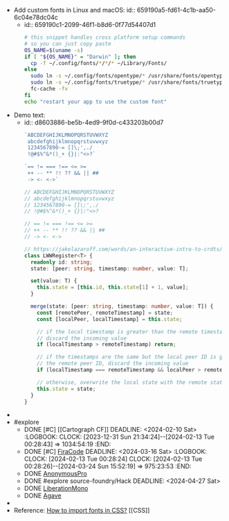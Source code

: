 - Add custom fonts in Linux and macOS:
  id:: 659190a5-fd61-4c1b-aa50-6c04e78dc04c
	- id:: 659190c1-2099-46f1-b8d6-0f77d54407d1
	  ```bash
	  # this snippet handles cross platform setup commands
	  # so you can just copy paste
	  OS_NAME=$(uname -s)
	  if [ "${OS_NAME}" = "Darwin" ]; then
	  	cp -f ~/.config/fonts/*/*/* ~/Library/Fonts/
	  else
	  	sudo ln -s ~/.config/fonts/opentype/* /usr/share/fonts/opentype
	  	sudo ln -s ~/.config/fonts/truetype/* /usr/share/fonts/truetype
	  	fc-cache -fv
	  fi
	  echo "restart your app to use the custom font"
	  ```
- Demo text:
	- id:: d8603886-be5b-4ed9-9f0d-c433203b00d7
	  ```typescript
	  `ABCDEFGHIJKLMNOPQRSTUVWXYZ
	   abcdefghijklmnopqrstuvwxyz
	   1234567890-= []\;',./
	   !@#$%^&*()_+ {}|:"<>?`
	  
	  `== != === !== <= >=
	   ++ -- ** !! ?? && || ##
	   -> <- <->`
	  
	  // ABCDEFGHIJKLMNOPQRSTUVWXYZ
	  // abcdefghijklmnopqrstuvwxyz
	  // 1234567890-= []\;',./
	  // !@#$%^&*()_+ {}|:"<>?
	  
	  // == != === !== <= >=
	  // ++ -- ** !! ?? && || ##
	  // -> <- <->
	  
	  // https://jakelazaroff.com/words/an-interactive-intro-to-crdts/
	  class LWWRegister<T> {
	    readonly id: string;
	    state: [peer: string, timestamp: number, value: T];
	  
	    set(value: T) {
	      this.state = [this.id, this.state[1] + 1, value];
	    }
	  
	    merge(state: [peer: string, timestamp: number, value: T]) {
	      const [remotePeer, remoteTimestamp] = state;
	      const [localPeer, localTimestamp] = this.state;
	  
	      // if the local timestamp is greater than the remote timestamp
	      // discard the incoming value
	      if (localTimestamp > remoteTimestamp) return;
	  
	      // if the timestamps are the same but the local peer ID is greater than
	      // the remote peer ID, discard the incoming value
	      if (localTimestamp === remoteTimestamp && localPeer > remotePeer) return;
	  
	      // otherwise, overwrite the local state with the remote state
	      this.state = state;
	    }
	  }
	  ```
-
- #explore
	- DONE [#C] [[Cartograph CF]]
	  DEADLINE: <2024-02-10 Sat>
	  :LOGBOOK:
	  CLOCK: [2023-12-31 Sun 21:34:24]--[2024-02-13 Tue 00:28:43] =>  1034:54:19
	  :END:
	- DONE [#C] [FiraCode](https://github.com/ryanoasis/nerd-fonts/tree/master/patched-fonts/FiraCode)
	  DEADLINE: <2024-03-16 Sat>
	  :LOGBOOK:
	  CLOCK: [2024-02-13 Tue 00:28:24]
	  CLOCK: [2024-02-13 Tue 00:28:26]--[2024-03-24 Sun 15:52:19] =>  975:23:53
	  :END:
	- DONE [AnonymousPro](https://github.com/ryanoasis/nerd-fonts/tree/master/patched-fonts/AnonymousPro)
	- DONE #explore source-foundry/Hack
	  DEADLINE: <2024-04-27 Sat>
	- DONE [LiberationMono](https://github.com/ryanoasis/nerd-fonts/tree/master/patched-fonts/LiberationMono)
	- DONE [Agave](https://github.com/ryanoasis/nerd-fonts/tree/master/patched-fonts/Agave)
-
- Reference: [How to import fonts in CSS?](https://stackoverflow.com/a/11737293/7753274) [[CSS]]